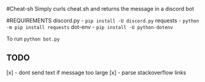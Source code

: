 #Cheat-sh
Simply curls cheat.sh and returns the message in a discord bot

#REQUIREMENTS
discord.py - `pip install -U discord.py`
requests - `python -m pip install requests`
dot-env - `pip install -U python-dotenv`

To run
`python bot.py`

## TODO
[x] - dont send text if message too large
[x] - parse stackoverflow links

